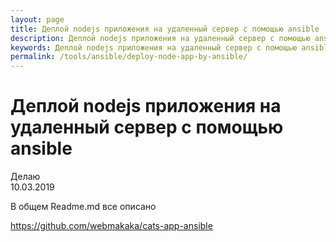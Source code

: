 ```yaml
---
layout: page
title: Деплой nodejs приложения на удаленный сервер с помощью ansible
description: Деплой nodejs приложения на удаленный сервер с помощью ansible
keywords: Деплой nodejs приложения на удаленный сервер с помощью ansible
permalink: /tools/ansible/deploy-node-app-by-ansible/
---
```


# Деплой nodejs приложения на удаленный сервер с помощью ansible

Делаю  
10.03.2019

В общем Readme.md все описано

https://github.com/webmakaka/cats-app-ansible

